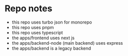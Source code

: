 # Repo notes

- this repo uses turbo json for monorepo
- this repo uses pnpm
- this repo uses typescript
- the apps/frontend uses next js
- the apps/backend-node (main backend) uses express
- the apps/backend is a legacy backend